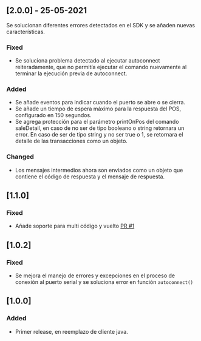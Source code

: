 ## [2.0.0] - 25-05-2021

Se solucionan diferentes errores detectados en el SDK y se añaden nuevas características.

### Fixed

- Se soluciona problema detectado al ejecutar autoconnect reiteradamente, que no permitía ejecutar el comando nuevamente al terminar la ejecución previa de autoconnect.

### Added

- Se añade eventos para indicar cuando el puerto se abre o se cierra.
- Se añade un tiempo de espera máximo para la respuesta del POS, configurado en 150 segundos.
- Se agrega protección para el parámetro printOnPos del comando saleDetail, en caso de no ser de tipo booleano o string retornara un error. En caso de ser de tipo string y no ser true o 1, se retornara el detalle de las transacciones como un objeto.

### Changed
- Los mensajes intermedios ahora son enviados como un objeto que contiene el código de respuesta y el mensaje de respuesta.


## [1.1.0]

### Fixed
- Añade soporte para multi código y vuelto [PR #1](https://github.com/TransbankDevelopers/transbank-pos-sdk-nodejs/pull/1)

## [1.0.2]

### Fixed
- Se mejora el manejo de errores y excepciones en el proceso de conexión al puerto serial y se soluciona error en función `autoconnect()`

## [1.0.0]

### Added
- Primer release, en reemplazo de cliente java. 
